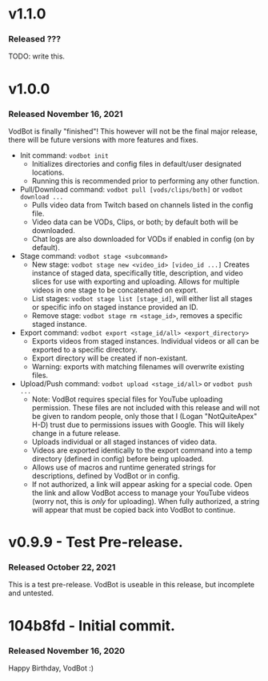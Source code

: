 # v1.1.0
### Released ???
TODO: write this.

# v1.0.0
### Released November 16, 2021
VodBot is finally "finished"! This however will not be the final major release, there will be future versions with more features and fixes.

- Init command: `vodbot init`
    - Initializes directories and config files in default/user designated locations.
    - Running this is recommended prior to performing any other function.
- Pull/Download command: `vodbot pull [vods/clips/both]` or `vodbot download ...`
    - Pulls video data from Twitch based on channels listed in the config file.
    - Video data can be VODs, Clips, or both; by default both will be downloaded.
    - Chat logs are also downloaded for VODs if enabled in config (on by default).
- Stage command: `vodbot stage <subcommand>`
    - New stage: `vodbot stage new <video_id> [video_id ...]` Creates instance of staged data, specifically title, description, and video slices for use with exporting and uploading. Allows for multiple videos in one stage to be concatenated on export.
    - List stages: `vodbot stage list [stage_id]`, will either list all stages or specific info on staged instance provided an ID.
    - Remove stage: `vodbot stage rm <stage_id>`, removes a specific staged instance.
- Export command: `vodbot export <stage_id/all> <export_directory>`
    - Exports videos from staged instances. Individual videos or all can be exported to a specific directory.
    - Export directory will be created if non-existant.
    - Warning: exports with matching filenames will overwrite existing files.
- Upload/Push command: `vodbot upload <stage_id/all>` or `vodbot push ...`
    - Note: VodBot requires special files for YouTube uploading permission. These files are not included with this release and will not be given to random people, only those that I (Logan "NotQuiteApex" H-D) trust due to permissions issues with Google. This will likely change in a future release.
    - Uploads individual or all staged instances of video data.
    - Videos are exported identically to the export command into a temp directory (defined in config) before being uploaded.
    - Allows use of macros and runtime generated strings for descriptions, defined by VodBot or in config.
    - If not authorized, a link will appear asking for a special code. Open the link and allow VodBot access to manage your YouTube videos (worry not, this is *only* for uploading). When fully authorized, a string will appear that must be copied back into VodBot to continue.

# v0.9.9 - Test Pre-release.
### Released October 22, 2021
This is a test pre-release. VodBot is useable in this release, but incomplete and untested.

# 104b8fd - Initial commit.
### Released November 16, 2020
Happy Birthday, VodBot :)
